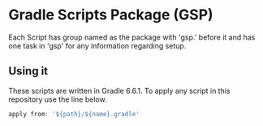 # Gradle Scripts Package (GSP)

Each Script has group named as the package with 'gsp.' before it and has one task in 'gsp' for any information regarding setup.

## Using it

These scripts are written in Gradle 6.6.1. To apply any script in this repository use the line below.
```groovy
apply from: '${path}/${name}.gradle'
```
